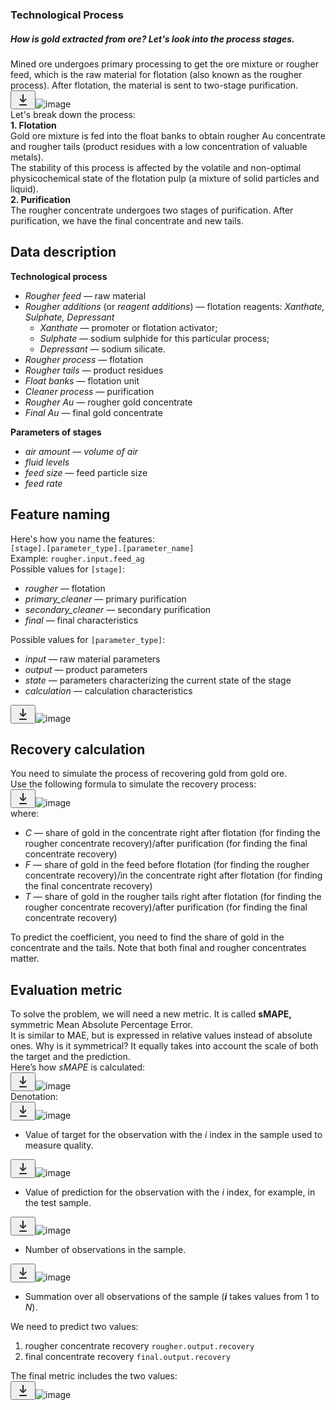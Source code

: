 <section class="theory-viewer__blocking-layout-block theory-viewer__block theory-viewer__block_type_vertical-layout theory-viewer__block_layout"><section class="theory-viewer__block theory-viewer__block_type_markdown"><div class="Markdown base-markdown base-markdown_with-gallery markdown markdown_size_normal markdown_type_theory full-markdown"><h1>Technological Process</h1><h5>How is gold extracted from ore? Let's look into the process stages.</h5><div class="paragraph">Mined ore undergoes primary processing to get the ore mixture or rougher feed, which is the raw material for flotation (also known as the rougher process). After flotation, the material is sent to two-stage purification.</div><div class="paragraph paragraph_has-one-child"><div class="downloadable-image prisma prisma_theme_light"><button class="prisma-button prisma-button_icon-placement_left prisma-button_position-in-group_none prisma-button_size_s prisma-button_view_ghost downloadable-image__button"><span class="prisma-button__content"><span class="prisma-button__text"><span class="prisma-button__label"><svg class="prisma-icon prisma-icon_type_arrows-download-24 downloadable-image__icon" width="24" height="24" viewBox="0 0 24 24" fill="none"><path fill-rule="evenodd" clip-rule="evenodd" d="M12 3C11.45 3 11 3.45 11 4V10.9219C11 11.6763 11.0854 12.4276 11.254 13.1613L11.0483 13.3684L10.8331 13.0242C10.4323 12.3835 9.96022 11.7902 9.42583 11.2558L8.46 10.29C8.07 9.89999 7.44 9.89999 7.05 10.29C6.66 10.68 6.66 11.32 7.05 11.71L10.9404 15.5926C11.526 16.1769 12.474 16.1769 13.0596 15.5926L16.95 11.71C17.34 11.32 17.34 10.68 16.95 10.29C16.56 9.89999 15.93 9.89999 15.54 10.29L14.5742 11.2558C14.0398 11.7902 13.5677 12.3835 13.1669 13.0242L12.9517 13.3684L12.746 13.1613C12.9146 12.4276 13 11.6763 13 10.9219V4C13 3.45 12.55 3 12 3ZM7 19C6.44772 19 6 19.4477 6 20C6 20.5523 6.44772 21 7 21H17C17.5523 21 18 20.5523 18 20C18 19.4477 17.5523 19 17 19H7Z" fill="currentColor" fill-opacity="0.85"></path></svg></span></span></span></button><img src="https://practicum-content.s3.us-west-1.amazonaws.com/resources/moved_viruchka_2_1589899167.jpg" alt="image" class="image image_expandable"></div></div><div class="paragraph">Let's break down the process:</div><div class="paragraph paragraph_has-one-child"><strong>1. Flotation</strong></div><div class="paragraph">Gold ore mixture is fed into the float banks to obtain rougher Au concentrate and rougher tails (product residues with a low concentration of valuable metals).</div><div class="paragraph">The stability of this process is affected by the volatile and non-optimal physicochemical state of the flotation pulp (a mixture of solid particles and liquid).</div><div class="paragraph paragraph_has-one-child"><strong>2. Purification</strong></div><div class="paragraph">The rougher concentrate undergoes two stages of purification. After purification, we have the final concentrate and new tails.</div><h2>Data description</h2><div class="paragraph paragraph_has-one-child"><strong>Technological process</strong></div><ul><li><em>Rougher feed</em> — raw material</li><li><em>Rougher additions</em> (or <em>reagent additions</em>) — flotation reagents: <em>Xanthate, Sulphate, Depressant</em>
  <ul><li><em>Xanthate</em> — promoter or flotation activator;</li><li><em>Sulphate</em> — sodium sulphide for this particular process;</li><li><em>Depressant</em> — sodium silicate.</li></ul></li><li><em>Rougher process</em>  — flotation</li><li><em>Rougher tails</em> — product residues</li><li><em>Float banks</em> — flotation unit</li><li><em>Cleaner process</em> — purification</li><li><em>Rougher Au</em> — rougher gold concentrate</li><li><em>Final Au</em> — final gold concentrate</li></ul><div class="paragraph paragraph_has-one-child"><strong>Parameters of stages</strong></div><ul><li><em>air amount — volume of air</em></li><li><em>fluid levels</em></li><li><em>feed size</em> — feed particle size</li><li><em>feed rate</em></li></ul><h2>Feature naming</h2><div class="paragraph">Here's how you name the features:</div><div class="paragraph paragraph_has-one-child"><code class="code-inline code-inline_theme_light">[stage].[parameter_type].[parameter_name]</code></div><div class="paragraph">Example: <code class="code-inline code-inline_theme_light">rougher.input.feed_ag</code></div><div class="paragraph">Possible values for <code class="code-inline code-inline_theme_light">[stage]</code>:</div><ul><li><em>rougher —</em> flotation</li><li><em>primary_cleaner</em> — primary purification</li><li><em>secondary_cleaner</em> — secondary purification</li><li><em>final</em> — final characteristics</li></ul><div class="paragraph">Possible values for <code class="code-inline code-inline_theme_light">[parameter_type]</code>:</div><ul><li><em>input</em> — raw material parameters</li><li><em>output</em> — product parameters</li><li><em>state</em> — parameters characterizing the current state of the stage</li><li><em>calculation —</em> calculation characteristics</li></ul><div class="paragraph paragraph_has-one-child"><div class="downloadable-image prisma prisma_theme_light"><button class="prisma-button prisma-button_icon-placement_left prisma-button_position-in-group_none prisma-button_size_s prisma-button_view_ghost downloadable-image__button"><span class="prisma-button__content"><span class="prisma-button__text"><span class="prisma-button__label"><svg class="prisma-icon prisma-icon_type_arrows-download-24 downloadable-image__icon" width="24" height="24" viewBox="0 0 24 24" fill="none"><path fill-rule="evenodd" clip-rule="evenodd" d="M12 3C11.45 3 11 3.45 11 4V10.9219C11 11.6763 11.0854 12.4276 11.254 13.1613L11.0483 13.3684L10.8331 13.0242C10.4323 12.3835 9.96022 11.7902 9.42583 11.2558L8.46 10.29C8.07 9.89999 7.44 9.89999 7.05 10.29C6.66 10.68 6.66 11.32 7.05 11.71L10.9404 15.5926C11.526 16.1769 12.474 16.1769 13.0596 15.5926L16.95 11.71C17.34 11.32 17.34 10.68 16.95 10.29C16.56 9.89999 15.93 9.89999 15.54 10.29L14.5742 11.2558C14.0398 11.7902 13.5677 12.3835 13.1669 13.0242L12.9517 13.3684L12.746 13.1613C12.9146 12.4276 13 11.6763 13 10.9219V4C13 3.45 12.55 3 12 3ZM7 19C6.44772 19 6 19.4477 6 20C6 20.5523 6.44772 21 7 21H17C17.5523 21 18 20.5523 18 20C18 19.4477 17.5523 19 17 19H7Z" fill="currentColor" fill-opacity="0.85"></path></svg></span></span></span></button><img src="https://practicum-content.s3.us-west-1.amazonaws.com/resources/moved_ore_1591699963.jpg" alt="image" class="image image_expandable"></div></div><h2>Recovery calculation</h2><div class="paragraph">You need to simulate the process of recovering gold from gold ore.</div><div class="paragraph">Use the following formula to simulate the recovery process:</div><div class="paragraph paragraph_has-one-child"><div class="downloadable-image prisma prisma_theme_light"><button class="prisma-button prisma-button_icon-placement_left prisma-button_position-in-group_none prisma-button_size_s prisma-button_view_ghost downloadable-image__button"><span class="prisma-button__content"><span class="prisma-button__text"><span class="prisma-button__label"><svg class="prisma-icon prisma-icon_type_arrows-download-24 downloadable-image__icon" width="24" height="24" viewBox="0 0 24 24" fill="none"><path fill-rule="evenodd" clip-rule="evenodd" d="M12 3C11.45 3 11 3.45 11 4V10.9219C11 11.6763 11.0854 12.4276 11.254 13.1613L11.0483 13.3684L10.8331 13.0242C10.4323 12.3835 9.96022 11.7902 9.42583 11.2558L8.46 10.29C8.07 9.89999 7.44 9.89999 7.05 10.29C6.66 10.68 6.66 11.32 7.05 11.71L10.9404 15.5926C11.526 16.1769 12.474 16.1769 13.0596 15.5926L16.95 11.71C17.34 11.32 17.34 10.68 16.95 10.29C16.56 9.89999 15.93 9.89999 15.54 10.29L14.5742 11.2558C14.0398 11.7902 13.5677 12.3835 13.1669 13.0242L12.9517 13.3684L12.746 13.1613C12.9146 12.4276 13 11.6763 13 10.9219V4C13 3.45 12.55 3 12 3ZM7 19C6.44772 19 6 19.4477 6 20C6 20.5523 6.44772 21 7 21H17C17.5523 21 18 20.5523 18 20C18 19.4477 17.5523 19 17 19H7Z" fill="currentColor" fill-opacity="0.85"></path></svg></span></span></span></button><img src="https://practicum-content.s3.us-west-1.amazonaws.com/resources/moved_Recovery_1576238822_1589899219.jpg" alt="image" class="image image_expandable"></div></div><div class="paragraph">where:</div><ul><li><em>C</em> — share of gold in the concentrate right after flotation (for finding the rougher concentrate recovery)/after purification (for finding the final concentrate recovery)</li><li><em>F</em> — share of gold in the feed before flotation (for finding the rougher concentrate recovery)/in the concentrate right after flotation (for finding the final concentrate recovery)</li><li><em>T</em> — share of gold in the rougher tails right after flotation (for finding the rougher concentrate recovery)/after purification (for finding the final concentrate recovery)</li></ul><div class="paragraph">To predict the coefficient, you need to find the share of gold in the concentrate and the tails. Note that both final and rougher concentrates matter.</div><h2>Evaluation metric</h2><div class="paragraph">To solve the problem, we will need a new metric. It is called <strong>sMAPE,</strong> symmetric Mean Absolute Percentage Error. </div><div class="paragraph">It is similar to MAE, but is expressed in relative values instead of absolute ones. Why is it symmetrical? It equally takes into account the scale of both the target and the prediction.</div><div class="paragraph">Here’s how <em>sMAPE</em> is calculated:</div><div class="paragraph paragraph_has-one-child"><div class="downloadable-image prisma prisma_theme_light"><button class="prisma-button prisma-button_icon-placement_left prisma-button_position-in-group_none prisma-button_size_s prisma-button_view_ghost downloadable-image__button"><span class="prisma-button__content"><span class="prisma-button__text"><span class="prisma-button__label"><svg class="prisma-icon prisma-icon_type_arrows-download-24 downloadable-image__icon" width="24" height="24" viewBox="0 0 24 24" fill="none"><path fill-rule="evenodd" clip-rule="evenodd" d="M12 3C11.45 3 11 3.45 11 4V10.9219C11 11.6763 11.0854 12.4276 11.254 13.1613L11.0483 13.3684L10.8331 13.0242C10.4323 12.3835 9.96022 11.7902 9.42583 11.2558L8.46 10.29C8.07 9.89999 7.44 9.89999 7.05 10.29C6.66 10.68 6.66 11.32 7.05 11.71L10.9404 15.5926C11.526 16.1769 12.474 16.1769 13.0596 15.5926L16.95 11.71C17.34 11.32 17.34 10.68 16.95 10.29C16.56 9.89999 15.93 9.89999 15.54 10.29L14.5742 11.2558C14.0398 11.7902 13.5677 12.3835 13.1669 13.0242L12.9517 13.3684L12.746 13.1613C12.9146 12.4276 13 11.6763 13 10.9219V4C13 3.45 12.55 3 12 3ZM7 19C6.44772 19 6 19.4477 6 20C6 20.5523 6.44772 21 7 21H17C17.5523 21 18 20.5523 18 20C18 19.4477 17.5523 19 17 19H7Z" fill="currentColor" fill-opacity="0.85"></path></svg></span></span></span></button><img src="https://practicum-content.s3.us-west-1.amazonaws.com/resources/moved_smape_1576238825_1589899257.jpg" alt="image" class="image image_expandable"></div></div><div class="paragraph">Denotation:</div><div class="paragraph paragraph_has-one-child"><div class="downloadable-image prisma prisma_theme_light"><button class="prisma-button prisma-button_icon-placement_left prisma-button_position-in-group_none prisma-button_size_s prisma-button_view_ghost downloadable-image__button"><span class="prisma-button__content"><span class="prisma-button__text"><span class="prisma-button__label"><svg class="prisma-icon prisma-icon_type_arrows-download-24 downloadable-image__icon" width="24" height="24" viewBox="0 0 24 24" fill="none"><path fill-rule="evenodd" clip-rule="evenodd" d="M12 3C11.45 3 11 3.45 11 4V10.9219C11 11.6763 11.0854 12.4276 11.254 13.1613L11.0483 13.3684L10.8331 13.0242C10.4323 12.3835 9.96022 11.7902 9.42583 11.2558L8.46 10.29C8.07 9.89999 7.44 9.89999 7.05 10.29C6.66 10.68 6.66 11.32 7.05 11.71L10.9404 15.5926C11.526 16.1769 12.474 16.1769 13.0596 15.5926L16.95 11.71C17.34 11.32 17.34 10.68 16.95 10.29C16.56 9.89999 15.93 9.89999 15.54 10.29L14.5742 11.2558C14.0398 11.7902 13.5677 12.3835 13.1669 13.0242L12.9517 13.3684L12.746 13.1613C12.9146 12.4276 13 11.6763 13 10.9219V4C13 3.45 12.55 3 12 3ZM7 19C6.44772 19 6 19.4477 6 20C6 20.5523 6.44772 21 7 21H17C17.5523 21 18 20.5523 18 20C18 19.4477 17.5523 19 17 19H7Z" fill="currentColor" fill-opacity="0.85"></path></svg></span></span></span></button><img src="https://practicum-content.s3.us-west-1.amazonaws.com/resources/moved_y1_1576238832_1589899414.jpg" alt="image" class="image image_expandable"></div></div><ul><li>Value of target for the observation with the <em>i</em> index in the sample used to measure quality.</li></ul><div class="paragraph paragraph_has-one-child"><div class="downloadable-image prisma prisma_theme_light"><button class="prisma-button prisma-button_icon-placement_left prisma-button_position-in-group_none prisma-button_size_s prisma-button_view_ghost downloadable-image__button"><span class="prisma-button__content"><span class="prisma-button__text"><span class="prisma-button__label"><svg class="prisma-icon prisma-icon_type_arrows-download-24 downloadable-image__icon" width="24" height="24" viewBox="0 0 24 24" fill="none"><path fill-rule="evenodd" clip-rule="evenodd" d="M12 3C11.45 3 11 3.45 11 4V10.9219C11 11.6763 11.0854 12.4276 11.254 13.1613L11.0483 13.3684L10.8331 13.0242C10.4323 12.3835 9.96022 11.7902 9.42583 11.2558L8.46 10.29C8.07 9.89999 7.44 9.89999 7.05 10.29C6.66 10.68 6.66 11.32 7.05 11.71L10.9404 15.5926C11.526 16.1769 12.474 16.1769 13.0596 15.5926L16.95 11.71C17.34 11.32 17.34 10.68 16.95 10.29C16.56 9.89999 15.93 9.89999 15.54 10.29L14.5742 11.2558C14.0398 11.7902 13.5677 12.3835 13.1669 13.0242L12.9517 13.3684L12.746 13.1613C12.9146 12.4276 13 11.6763 13 10.9219V4C13 3.45 12.55 3 12 3ZM7 19C6.44772 19 6 19.4477 6 20C6 20.5523 6.44772 21 7 21H17C17.5523 21 18 20.5523 18 20C18 19.4477 17.5523 19 17 19H7Z" fill="currentColor" fill-opacity="0.85"></path></svg></span></span></span></button><img src="https://practicum-content.s3.us-west-1.amazonaws.com/resources/moved_yi_1_1576238835_1589899461.jpg" alt="image" class="image image_expandable"></div></div><ul><li>Value of prediction for the observation with the <em>i</em> index, for example, in the test sample.</li></ul><div class="paragraph paragraph_has-one-child"><div class="downloadable-image prisma prisma_theme_light"><button class="prisma-button prisma-button_icon-placement_left prisma-button_position-in-group_none prisma-button_size_s prisma-button_view_ghost downloadable-image__button"><span class="prisma-button__content"><span class="prisma-button__text"><span class="prisma-button__label"><svg class="prisma-icon prisma-icon_type_arrows-download-24 downloadable-image__icon" width="24" height="24" viewBox="0 0 24 24" fill="none"><path fill-rule="evenodd" clip-rule="evenodd" d="M12 3C11.45 3 11 3.45 11 4V10.9219C11 11.6763 11.0854 12.4276 11.254 13.1613L11.0483 13.3684L10.8331 13.0242C10.4323 12.3835 9.96022 11.7902 9.42583 11.2558L8.46 10.29C8.07 9.89999 7.44 9.89999 7.05 10.29C6.66 10.68 6.66 11.32 7.05 11.71L10.9404 15.5926C11.526 16.1769 12.474 16.1769 13.0596 15.5926L16.95 11.71C17.34 11.32 17.34 10.68 16.95 10.29C16.56 9.89999 15.93 9.89999 15.54 10.29L14.5742 11.2558C14.0398 11.7902 13.5677 12.3835 13.1669 13.0242L12.9517 13.3684L12.746 13.1613C12.9146 12.4276 13 11.6763 13 10.9219V4C13 3.45 12.55 3 12 3ZM7 19C6.44772 19 6 19.4477 6 20C6 20.5523 6.44772 21 7 21H17C17.5523 21 18 20.5523 18 20C18 19.4477 17.5523 19 17 19H7Z" fill="currentColor" fill-opacity="0.85"></path></svg></span></span></span></button><img src="https://practicum-content.s3.us-west-1.amazonaws.com/resources/moved_N_1_1576238819_1589899496.jpg" alt="image" class="image image_expandable"></div></div><ul><li>Number of observations in the sample.</li></ul><div class="paragraph paragraph_has-one-child"><div class="downloadable-image prisma prisma_theme_light"><button class="prisma-button prisma-button_icon-placement_left prisma-button_position-in-group_none prisma-button_size_s prisma-button_view_ghost downloadable-image__button"><span class="prisma-button__content"><span class="prisma-button__text"><span class="prisma-button__label"><svg class="prisma-icon prisma-icon_type_arrows-download-24 downloadable-image__icon" width="24" height="24" viewBox="0 0 24 24" fill="none"><path fill-rule="evenodd" clip-rule="evenodd" d="M12 3C11.45 3 11 3.45 11 4V10.9219C11 11.6763 11.0854 12.4276 11.254 13.1613L11.0483 13.3684L10.8331 13.0242C10.4323 12.3835 9.96022 11.7902 9.42583 11.2558L8.46 10.29C8.07 9.89999 7.44 9.89999 7.05 10.29C6.66 10.68 6.66 11.32 7.05 11.71L10.9404 15.5926C11.526 16.1769 12.474 16.1769 13.0596 15.5926L16.95 11.71C17.34 11.32 17.34 10.68 16.95 10.29C16.56 9.89999 15.93 9.89999 15.54 10.29L14.5742 11.2558C14.0398 11.7902 13.5677 12.3835 13.1669 13.0242L12.9517 13.3684L12.746 13.1613C12.9146 12.4276 13 11.6763 13 10.9219V4C13 3.45 12.55 3 12 3ZM7 19C6.44772 19 6 19.4477 6 20C6 20.5523 6.44772 21 7 21H17C17.5523 21 18 20.5523 18 20C18 19.4477 17.5523 19 17 19H7Z" fill="currentColor" fill-opacity="0.85"></path></svg></span></span></span></button><img src="https://practicum-content.s3.us-west-1.amazonaws.com/resources/moved_I_1576238817_1589899530.jpg" alt="image" class="image image_expandable"></div></div><ul><li>Summation over all observations of the sample (<em><strong>i</strong></em> takes values from 1 to <em>N</em>).</li></ul><div class="paragraph">We need to predict two values:</div><ol start="1"><li>rougher concentrate recovery <code class="code-inline code-inline_theme_light">rougher.output.recovery</code></li><li>final concentrate recovery <code class="code-inline code-inline_theme_light">final.output.recovery</code></li></ol><div class="paragraph">The final metric includes the two values:</div><div class="paragraph paragraph_has-one-child"><div class="downloadable-image prisma prisma_theme_light"><button class="prisma-button prisma-button_icon-placement_left prisma-button_position-in-group_none prisma-button_size_s prisma-button_view_ghost downloadable-image__button"><span class="prisma-button__content"><span class="prisma-button__text"><span class="prisma-button__label"><svg class="prisma-icon prisma-icon_type_arrows-download-24 downloadable-image__icon" width="24" height="24" viewBox="0 0 24 24" fill="none"><path fill-rule="evenodd" clip-rule="evenodd" d="M12 3C11.45 3 11 3.45 11 4V10.9219C11 11.6763 11.0854 12.4276 11.254 13.1613L11.0483 13.3684L10.8331 13.0242C10.4323 12.3835 9.96022 11.7902 9.42583 11.2558L8.46 10.29C8.07 9.89999 7.44 9.89999 7.05 10.29C6.66 10.68 6.66 11.32 7.05 11.71L10.9404 15.5926C11.526 16.1769 12.474 16.1769 13.0596 15.5926L16.95 11.71C17.34 11.32 17.34 10.68 16.95 10.29C16.56 9.89999 15.93 9.89999 15.54 10.29L14.5742 11.2558C14.0398 11.7902 13.5677 12.3835 13.1669 13.0242L12.9517 13.3684L12.746 13.1613C12.9146 12.4276 13 11.6763 13 10.9219V4C13 3.45 12.55 3 12 3ZM7 19C6.44772 19 6 19.4477 6 20C6 20.5523 6.44772 21 7 21H17C17.5523 21 18 20.5523 18 20C18 19.4477 17.5523 19 17 19H7Z" fill="currentColor" fill-opacity="0.85"></path></svg></span></span></span></button><img src="https://practicum-content.s3.us-west-1.amazonaws.com/resources/moved__smape_1589899561.jpg" alt="image" class="image image_expandable"></div></div></div></section></section>
